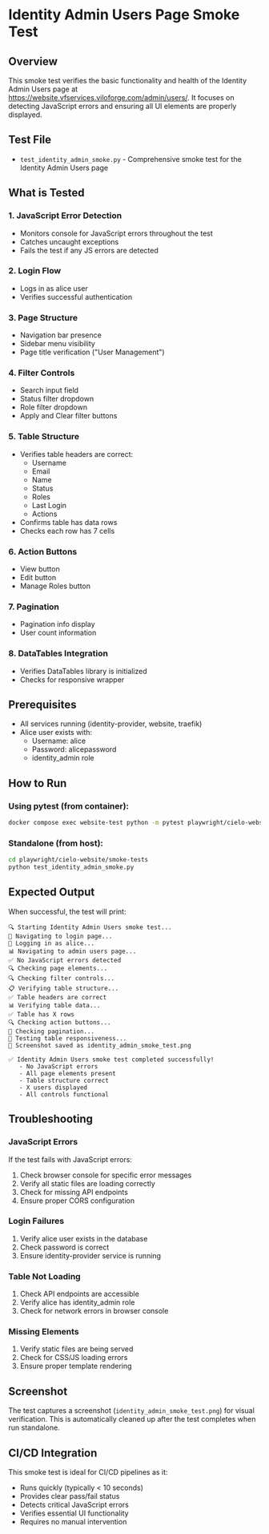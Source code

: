 # Identity Admin Users Page Smoke Test

## Overview

This smoke test verifies the basic functionality and health of the Identity Admin Users page at https://website.vfservices.viloforge.com/admin/users/. It focuses on detecting JavaScript errors and ensuring all UI elements are properly displayed.

## Test File

- `test_identity_admin_smoke.py` - Comprehensive smoke test for the Identity Admin Users page

## What is Tested

### 1. JavaScript Error Detection
- Monitors console for JavaScript errors throughout the test
- Catches uncaught exceptions
- Fails the test if any JS errors are detected

### 2. Login Flow
- Logs in as alice user
- Verifies successful authentication

### 3. Page Structure
- Navigation bar presence
- Sidebar menu visibility
- Page title verification ("User Management")

### 4. Filter Controls
- Search input field
- Status filter dropdown
- Role filter dropdown
- Apply and Clear filter buttons

### 5. Table Structure
- Verifies table headers are correct:
  - Username
  - Email
  - Name
  - Status
  - Roles
  - Last Login
  - Actions
- Confirms table has data rows
- Checks each row has 7 cells

### 6. Action Buttons
- View button
- Edit button
- Manage Roles button

### 7. Pagination
- Pagination info display
- User count information

### 8. DataTables Integration
- Verifies DataTables library is initialized
- Checks for responsive wrapper

## Prerequisites

- All services running (identity-provider, website, traefik)
- Alice user exists with:
  - Username: alice
  - Password: alicepassword
  - identity_admin role

## How to Run

### Using pytest (from container):
```bash
docker compose exec website-test python -m pytest playwright/cielo-website/smoke-tests/test_identity_admin_smoke.py -v
```

### Standalone (from host):
```bash
cd playwright/cielo-website/smoke-tests
python test_identity_admin_smoke.py
```

## Expected Output

When successful, the test will print:
```
🔍 Starting Identity Admin Users smoke test...
📍 Navigating to login page...
🔐 Logging in as alice...
📊 Navigating to admin users page...
✅ No JavaScript errors detected
🔍 Checking page elements...
🔍 Checking filter controls...
📋 Verifying table structure...
✅ Table headers are correct
📊 Verifying table data...
✅ Table has X rows
🔍 Checking action buttons...
📄 Checking pagination...
📱 Testing table responsiveness...
📸 Screenshot saved as identity_admin_smoke_test.png

✅ Identity Admin Users smoke test completed successfully!
   - No JavaScript errors
   - All page elements present
   - Table structure correct
   - X users displayed
   - All controls functional
```

## Troubleshooting

### JavaScript Errors
If the test fails with JavaScript errors:
1. Check browser console for specific error messages
2. Verify all static files are loading correctly
3. Check for missing API endpoints
4. Ensure proper CORS configuration

### Login Failures
1. Verify alice user exists in the database
2. Check password is correct
3. Ensure identity-provider service is running

### Table Not Loading
1. Check API endpoints are accessible
2. Verify alice has identity_admin role
3. Check for network errors in browser console

### Missing Elements
1. Verify static files are being served
2. Check for CSS/JS loading errors
3. Ensure proper template rendering

## Screenshot

The test captures a screenshot (`identity_admin_smoke_test.png`) for visual verification. This is automatically cleaned up after the test completes when run standalone.

## CI/CD Integration

This smoke test is ideal for CI/CD pipelines as it:
- Runs quickly (typically < 10 seconds)
- Provides clear pass/fail status
- Detects critical JavaScript errors
- Verifies essential UI functionality
- Requires no manual intervention